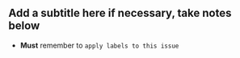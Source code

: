 ## Add a subtitle here if necessary, take notes below

- **Must** remember to `apply labels to this issue`
